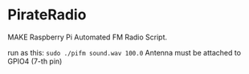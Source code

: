 PirateRadio
===========

MAKE Raspberry Pi Automated FM Radio Script.

run as this: `sudo ./pifm sound.wav 100.0`
Antenna must be attached to GPIO4 (7-th pin)
